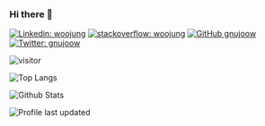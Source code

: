 ### Hi there 👋

[![Linkedin: woojung](https://img.shields.io/badge/-woojung-blue?style=flat-square&logo=Linkedin&logoColor=white&link=https://www.linkedin.com/in/wjkim90/)](https://www.linkedin.com/in/wjkim90/)
[![stackoverflow: woojung](https://img.shields.io/badge/-gnujoow-orange?style=flat-square&logo=stackoverflow&logoColor=white&link=https://stackoverflow.com/users/1805575/gnujoow/)](https://stackoverflow.com/users/1805575/gnujoow)
[![GitHub gnujoow](https://img.shields.io/github/followers/gnujoow?label=follow&style=flat-square&logo=github)](https://github.com/gnujoow)
[![Twitter: gnujoow](https://img.shields.io/twitter/follow/gnujoow?style=flat-square&logo=twitter)](https://twitter.com/gnujoow)

![visitor](https://visitor-badge.glitch.me/badge?page_id=gnujoow.gnujoow)

![Top Langs](https://github-readme-stats.vercel.app/api/top-langs/?username=gnujoow&hide=TeX&layout=compact)

![Github Stats](https://github-readme-stats.vercel.app/api?username=gnujoow&count_private=true&show_icons=true&include_all_commits=true)

![Profile last updated](https://img.shields.io/github/last-commit/gnujoow/gnujoow/main?label=Last%20updated&style=flat-square)

<!--
**gnujoow/gnujoow** is a ✨ _special_ ✨ repository because its `README.md` (this file) appears on your GitHub profile.

Here are some ideas to get you started:

- 🔭 I’m currently working on ...
- 🌱 I’m currently learning ...
- 👯 I’m looking to collaborate on ...
- 🤔 I’m looking for help with ...
- 💬 Ask me about ...
- 📫 How to reach me: ...
- 😄 Pronouns: ...
- ⚡ Fun fact: ...
-->
